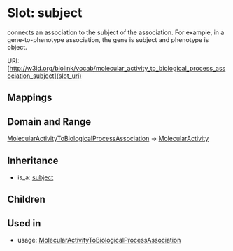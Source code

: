 # Slot: subject


connects an association to the subject of the association. For example, in a gene-to-phenotype association, the gene is subject and phenotype is object.

URI: [http://w3id.org/biolink/vocab/molecular_activity_to_biological_process_association_subject](slot_uri)
## Mappings

## Domain and Range

[MolecularActivityToBiologicalProcessAssociation](MolecularActivityToBiologicalProcessAssociation.md) -> [MolecularActivity](MolecularActivity.md)
## Inheritance

 *  is_a: [subject](subject.md)
## Children

## Used in

 *  usage: [MolecularActivityToBiologicalProcessAssociation](MolecularActivityToBiologicalProcessAssociation.md)
